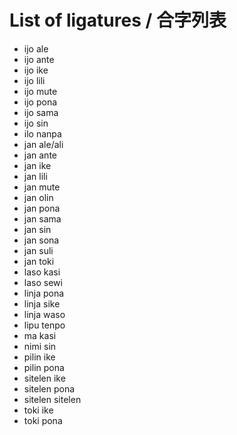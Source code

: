 # List of ligatures / 合字列表

- ijo ale
- ijo ante
- ijo ike
- ijo lili
- ijo mute
- ijo pona
- ijo sama
- ijo sin
- ilo nanpa
- jan ale/ali
- jan ante
- jan ike
- jan lili
- jan mute
- jan olin
- jan pona
- jan sama
- jan sin
- jan sona
- jan suli
- jan toki
- laso kasi
- laso sewi
- linja pona
- linja sike
- linja waso
- lipu tenpo
- ma kasi
- nimi sin
- pilin ike
- pilin pona
- sitelen ike
- sitelen pona
- sitelen sitelen
- toki ike
- toki pona
